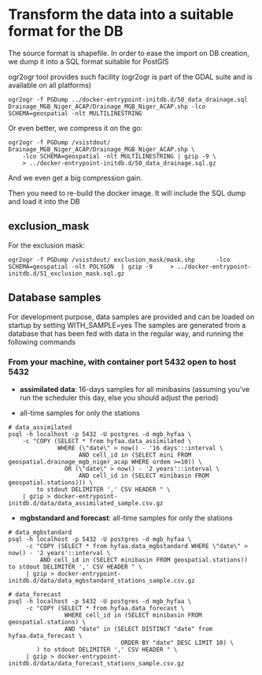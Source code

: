 # Transform the data into a suitable format for the DB

The source format is shapefile. In order to ease the import on DB creation, we dump it into a SQL format suitable for PostGIS

ogr2ogr tool provides such facility (ogr2ogr is part of the GDAL suite and is available on all platforms)

`ogr2ogr -f PGDump ../docker-entrypoint-initdb.d/50_data_drainage.sql
    Drainage_MGB_Niger_ACAP/Drainage_MGB_Niger_ACAP.shp
    -lco SCHEMA=geospatial -nlt MULTILINESTRING`

 Or even better, we compress it on the go:

```
ogr2ogr -f PGDump /vsistdout/ Drainage_MGB_Niger_ACAP/Drainage_MGB_Niger_ACAP.shp \
    -lco SCHEMA=geospatial -nlt MULTILINESTRING | gzip -9 \
    > ../docker-entrypoint-initdb.d/50_data_drainage.sql.gz
```
And we even get a big compression gain.

Then you need to re-build the docker image. It will include the SQL dump and load it into the DB


## exclusion_mask
For the exclusion mask:
```
ogr2ogr -f PGDump /vsistdout/ exclusion_mask/mask.shp      -lco SCHEMA=geospatial -nlt POLYGON  | gzip -9     > ../docker-entrypoint-initdb.d/51_exclusion_mask.sql.gz
```


## Database samples
For development purpose, data samples are provided and can be loaded on startup by setting WITH_SAMPLE=yes
The samples are generated from a database that has been fed with data in the regular way, and running the following commands

### From your machine, with container port 5432 open to host 5432 
* **assimilated data**: 16-days samples for all minibasins (assuming you've run the scheduler this day, else you should adjust the period)
+ all-time samples for only the stations
```
# data_assimilated
psql -h localhost -p 5432 -U postgres -d mgb_hyfaa \
    -c "COPY (SELECT * from hyfaa.data_assimilated \
              WHERE (\"date\" > now() - '16 days'::interval \
	            	AND cell_id in (SELECT mini FROM geospatial.drainage_mgb_niger_acap WHERE ordem >=10)) \
                OR (\"date\" > now() - '2 years'::interval \
                    AND cell_id in (SELECT minibasin FROM geospatial.stations))) \
        to stdout DELIMITER ',' CSV HEADER " \
    | gzip > docker-entrypoint-initdb.d/data/data_assimilated_sample.csv.gz
```
* **mgbstandard and forecast**: all-time samples for only the stations

```
# data_mgbstandard
psql -h localhost -p 5432 -U postgres -d mgb_hyfaa \
     -c "COPY (SELECT * from hyfaa.data_mgbstandard WHERE \"date\" > now() - '2 years'::interval \
         AND cell_id in (SELECT minibasin FROM geospatial.stations)) to stdout DELIMITER ',' CSV HEADER " \
     | gzip > docker-entrypoint-initdb.d/data/data_mgbstandard_stations_sample.csv.gz

# data_forecast
psql -h localhost -p 5432 -U postgres -d mgb_hyfaa \
     -c "COPY (SELECT * from hyfaa.data_forecast \
                WHERE cell_id in (SELECT minibasin FROM geospatial.stations) \
                AND "date" in (SELECT DISTINCT "date" from hyfaa.data_forecast \
                                ORDER BY "date" DESC LIMIT 10) \
        ) to stdout DELIMITER ',' CSV HEADER " \
     | gzip > docker-entrypoint-initdb.d/data/data_forecast_stations_sample.csv.gz
```